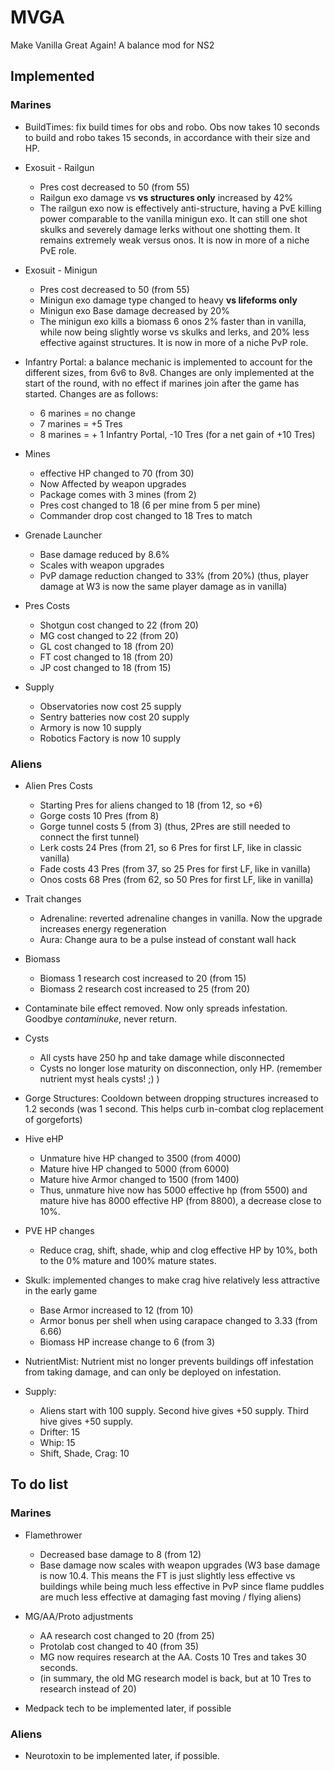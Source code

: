 # MVGA
Make Vanilla Great Again!
A balance mod for NS2

## **Implemented**

### **Marines**
* BuildTimes: fix build times for obs and robo. Obs now takes 10 seconds to build and robo takes 15 seconds, in accordance with their size and HP.

* Exosuit - Railgun
  * Pres cost decreased to 50 (from 55)
  * Railgun exo damage vs **vs structures only** increased by 42%
  * The railgun exo now is effectively anti-structure, having a PvE killing power comparable to the vanilla minigun exo. It can still one shot skulks and severely damage lerks without one shotting them. It remains extremely weak versus onos. It is now in more of a niche PvE role.
  
* Exosuit - Minigun
  * Pres cost decreased to 50 (from 55)
  * Minigun exo damage type changed to heavy **vs lifeforms only**
  * Minigun exo Base damage decreased by 20%
  * The minigun exo kills a biomass 6 onos 2% faster than in vanilla, while now being slightly worse vs skulks and lerks, and 20% less effective against structures. It is now in more of a niche PvP role.
 
* Infantry Portal: a balance mechanic is implemented to account for the different sizes, from 6v6 to 8v8. Changes are only implemented at the start of the round, with no effect if marines join after the game has started. Changes are as follows:
  * 6 marines = no change
  * 7 marines = +5 Tres
  * 8 marines = + 1 Infantry Portal, -10 Tres (for a net gain of +10 Tres)

* Mines
  * effective HP changed to 70 (from 30)
  * Now Affected by weapon upgrades
  * Package comes with 3 mines (from 2)
  * Pres cost changed to 18 (6 per mine from 5 per mine)
  * Commander drop cost changed to 18 Tres to match

* Grenade Launcher
  * Base damage reduced by 8.6%
  * Scales with weapon upgrades
  * PvP damage reduction changed to 33% (from 20%) (thus, player damage at W3 is now the same player damage as in vanilla)

* Pres Costs
  * Shotgun cost changed to 22 (from 20)
  * MG cost changed to 22 (from 20)
  * GL cost changed to 18 (from 20)
  * FT cost changed to 18 (from 20)
  * JP cost changed to 18 (from 15)

* Supply
  * Observatories now cost 25 supply
  * Sentry batteries now cost 20 supply
  * Armory is now 10 supply
  * Robotics Factory is now 10 supply

### **Aliens**
* Alien Pres Costs
  * Starting Pres for aliens changed to 18 (from 12, so +6)
  * Gorge costs 10 Pres (from 8)
  * Gorge tunnel costs 5 (from 3) (thus, 2Pres are still needed to connect the first tunnel)
  * Lerk costs 24 Pres (from 21, so 6 Pres for first LF, like in classic vanilla)
  * Fade costs 43 Pres (from 37, so 25 Pres for first LF, like in vanilla)
  * Onos costs 68 Pres (from 62, so 50 Pres for first LF, like in vanilla)

* Trait changes
  * Adrenaline: reverted adrenaline changes in vanilla. Now the upgrade increases energy regeneration
  * Aura: Change aura to be a pulse instead of constant wall hack

* Biomass
  * Biomass 1 research cost increased to 20 (from 15)
  * Biomass 2 research cost increased to 25 (from 20)

* Contaminate bile effect removed. Now only spreads infestation. Goodbye _contaminuke_, never return.

* Cysts
  * All cysts have 250 hp and take damage while disconnected
  * Cysts no longer lose maturity on disconnection, only HP. (remember nutrient myst heals cysts! ;) )
  
* Gorge Structures: Cooldown between dropping structures increased to 1.2 seconds (was 1 second. This helps curb in-combat clog replacement of gorgeforts)

* Hive eHP
  * Unmature hive HP changed to 3500 (from 4000)
  * Mature hive HP changed to 5000 (from 6000)
  * Mature hive Armor changed to 1500 (from 1400)
  * Thus, unmature hive now has 5000 effective hp (from 5500) and mature hive has 8000 effective HP (from 8800), a decrease close to 10%.

* PVE HP changes
  * Reduce crag, shift, shade, whip and clog effective HP by 10%, both to the 0% mature and 100% mature states.

* Skulk: implemented changes to make crag hive relatively less attractive in the early game
  * Base Armor increased to 12 (from 10)
  * Armor bonus per shell when using carapace changed to 3.33 (from 6.66)
  * Biomass HP increase change to 6 (from 3)

* NutrientMist: Nutrient mist no longer prevents buildings off infestation from taking damage, and can only be deployed on infestation.

* Supply:
  * Aliens start with 100 supply. Second hive gives +50 supply. Third hive gives +50 supply.
  * Drifter: 15
  * Whip: 15
  * Shift, Shade, Crag: 10

## **To do list**

### **Marines**
* Flamethrower
  * Decreased base damage to 8 (from 12)
  * Base damage now scales with weapon upgrades (W3 base damage is now 10.4. This means the FT is just slightly less effective vs buildings while being much less effective in PvP since flame puddles are much less effective at damaging fast moving / flying aliens)

* MG/AA/Proto adjustments
  * AA research cost changed to 20 (from 25)
  * Protolab cost changed to 40 (from 35)
  * MG now requires research at the AA. Costs 10 Tres and takes 30 seconds.
  * (in summary, the old MG research model is back, but at 10 Tres to research instead of 20)

* Medpack tech to be implemented later, if possible

### **Aliens**

* Neurotoxin to be implemented later, if possible.
